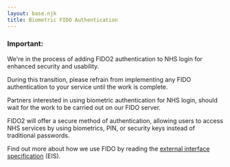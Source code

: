 ```yaml
---
layout: base.njk
title: Biometric FIDO Authentication
---
```

<div class="nhsuk-warning-callout">
  <h3 class="nhsuk-warning-callout__label">
    Important<span class="nhsuk-u-visually-hidden">:</span>
  </h3>
  <p>We're in the process of adding FIDO2 authentication to NHS login for enhanced security and usability.</p>
  <p>During this transition, please refrain from implementing any FIDO authentication to your service until the work is complete.</p>
</div>

Partners interested in using biometric authentication for NHS login, should wait for the work to be carried out on our FIDO server.

FIDO2 will offer a secure method of authentication, allowing users to access NHS services by using biometrics, PIN, or security keys instead of traditional passwords. 

Find out more about how we use FIDO by reading the [external interface specification](https://nhsconnect.github.io/nhslogin/interface-spec-doc/) (EIS).
